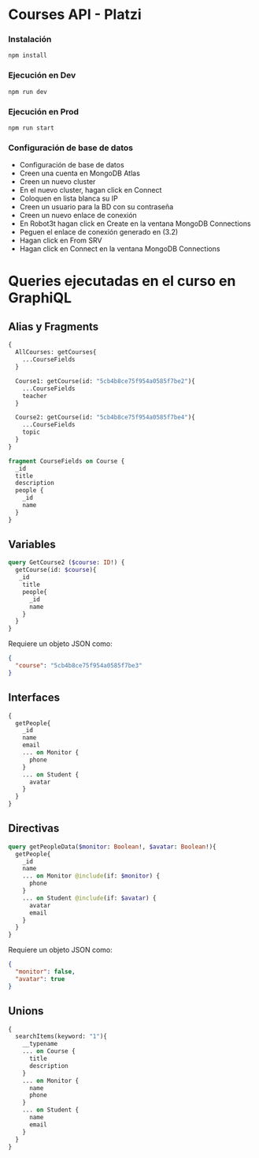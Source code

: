 # Courses API - Platzi

### Instalación
``` npm install ```
### Ejecución en Dev
``` npm run dev ```
### Ejecución en Prod
``` npm run start ```

### Configuración de base de datos

- Configuración de base de datos
- Creen una cuenta en MongoDB Atlas
- Creen un nuevo cluster
- En el nuevo cluster, hagan click en Connect
- Coloquen en lista blanca su IP
- Creen un usuario para la BD con su contraseña
- Creen un nuevo enlace de conexión
- En Robot3t hagan click en Create en la ventana MongoDB Connections
- Peguen el enlace de conexión generado en (3.2)
- Hagan click en From SRV
- Hagan click en Connect en la ventana MongoDB Connections

# Queries ejecutadas en el curso en GraphiQL

## Alias y Fragments

```graphql
{
  AllCourses: getCourses{
    ...CourseFields
  }

  Course1: getCourse(id: "5cb4b8ce75f954a0585f7be2"){
    ...CourseFields
    teacher
  }

  Course2: getCourse(id: "5cb4b8ce75f954a0585f7be4"){
    ...CourseFields
    topic
  }
}

fragment CourseFields on Course {
  _id
  title
  description
  people {
    _id
    name
  }
}
```

## Variables

```graphql
query GetCourse2 ($course: ID!) {
  getCourse(id: $course){
   _id
    title
    people{
      _id
      name
    }
  }
}
```

Requiere un objeto JSON como:

```json
{
  "course": "5cb4b8ce75f954a0585f7be3"
}
```

## Interfaces

```graphql
{
  getPeople{
    _id
    name
    email
    ... on Monitor {
      phone
    }
    ... on Student {
      avatar
    }
  }
}
```

## Directivas

```graphql
query getPeopleData($monitor: Boolean!, $avatar: Boolean!){
  getPeople{
    _id
    name
    ... on Monitor @include(if: $monitor) {
      phone
    }
    ... on Student @include(if: $avatar) {
      avatar
      email
    }
  }
}
```

Requiere un objeto JSON como:

```json
{
  "monitor": false,
  "avatar": true
}
```

## Unions

```graphql
{
  searchItems(keyword: "1"){
    __typename
    ... on Course {
      title
      description
    }
    ... on Monitor {
      name
      phone
    }
    ... on Student {
      name
      email
    }
  }
}
```